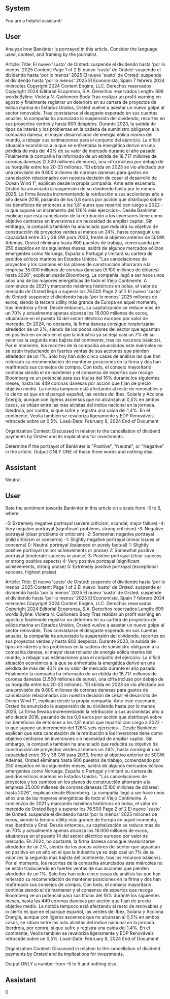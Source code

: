 ## System

You are a helpful assistant!

## User


Analyze how Bankinter is portrayed in this article. Consider the language used, context, and framing by the journalist.

Article:
Title: El nuevo 'susto' de Orsted: suspende el dividendo hasta 'por lo menos' 2025
Content: Page 1 of 2
El nuevo 'susto' de Orsted: suspende el dividendo hasta 'por lo menos' 2025
El nuevo 'susto' de Orsted: suspende el dividendo hasta 'por lo menos' 2025
El Economista, Spain
7 febrero 2024 miércoles
Copyright 2024 Content Engine, LLC.
Derechos reservados
Copyright 2024 Editorial Ecoprensa, S.A. Derechos reservados
Length: 699 words
Byline: Violeta N. Quiñonero
Body
Tras realizar un profit warning en agosto y finalmente registrar un deterioro en su cartera de proyectos de eólica 
marina en Estados Unidos, Orsted vuelve a asestar un nuevo golpe al sector renovable. Tras constatarse el 
desgaste esperado en sus cuentas anuales, la compañía ha anunciado la suspensión del dividendo, recortes en 
sus proyectos verdes y hasta 800 despidos.
Durante 2023, la subida de tipos de interés y los problemas en la cadena de suministro obligaron a la compañía 
danesa, el mayor desarrollador de energía eólica marina del mundo, a rebajar sus estimaciones para el conjunto 
del ejercicio. La difícil situación económica a la que se enfrentaba la energética derivó en una pérdida de más del 
40% de su valor de mercado durante el año pasado.
Finalmente la compañía ha informado de un ebitda de 18.717 millones de coronas danesas (2.500 millones de 
euros), una cifra incluso por debajo de su horquilla entre los 20-23 millones. "El ebitda en 2023 se vio afectado por 
una provisión de 9.600 millones de coronas danesas para gastos de cancelación relacionados con nuestra decisión 
de cesar el desarrollo de Ocean Wind 1", explican desde la propia compañía.
Ante este escenario, Orsted ha anunciado la suspensión de su dividendo hasta por lo menos 2025. La firma 
llevaba incrementando la retribución a sus accionistas año a año desde 2016, pasando de los 0,8 euros por acción 
que distribuyó sobre los beneficios de entonces a los 1,81 euros que repartió con cargo a 2022 -lo que supone un 
incremento del 126% seis ejercicios-. Desde Bankinter explican que esta cancelación de la retribución a los 
inversores tiene como objetivo centrarse en inversiones sin necesidad de ampliar capital.
Sin embargo, la compañía también ha anunciado que reducirá su objetivo de construcción de proyectos verdes al 
menos un 24%, hasta conseguir una capacidad entre 35 y 38 GW para 2030, frente al objetivo anterior de 50GW. 
Además, Orsted eliminará hasta 800 puestos de trabajo, comenzando por 250 despidos en los siguientes meses, 
saldrá de algunos mercados eólicos emergentes como Noruega, España o Portugal y limitará su cartera de 
pedidos eólicos marinos en Estados Unidos. "Las cancelaciones de proyectos y los cambios en los planes de 
construcción ahorrarán a la empresa 35.000 millones de coronas danesas (5.100 millones de dólares) hasta 2026", 
explican desde Bloomberg.
La compañía llegó a ser hace unos años una de las mayores energéticas de todo el Viejo Continente. A comienzos 
de 2021 y marcando máximos históricos en bolsa, el valor de mercado de Orsted llegó a superar los 76.500 
Page 2 of 2
El nuevo 'susto' de Orsted: suspende el dividendo hasta 'por lo menos' 2025
millones de euros, siendo la tercera utility más grande de Europa en aquel momento, tras Iberdrola y Enel. Desde 
entonces, su capitalización se reduce más de un 70% y actualmente apenas alcanza los 16.000 millones de euros, 
situándose en el puesto 14 del sector eléctrico europeo por valor de mercado.
En 2024, no obstante, la firma danesa consigue revalorizarse alrededor de un 2%, siendo de los pocos valores del 
sector que aguantan en positivo en un año en el que la industria ya se deja casi un 7% de su valor (es la segunda 
más bajista del continente, tras los recursos básicos).
Por el momento, los recortes de la compañía anunciados este miércoles no se están traduciendo en fuertes ventas 
de sus acciones que pierden alrededor de un 1%. Solo hoy han sido cinco casas de análisis las que han reiterado 
su recomendación de mantener posiciones en la firma y dos han reafirmado sus consejos de compra. Con todo, el 
consejo mayoritario continúa siendo el de mantener y el consenso de expertos que recoge Bloomberg ve un 
potencial para sus títulos del 16% durante los siguientes meses, hasta las 449 coronas danesas por acción que 
fijan de precio objetivo medio.
La noticia tampoco está afectando al resto de renovables y lo cierto es que en el parqué español, las verdes del 
Ibex, Solaria y Acciona Energía, aunque con ligeros ascensos que no alcanzan al 0,5% en ambos casos, se sitúan 
entre las más alcistas del índice nacional en la jornada. Iberdrola, por contra, sí que sufre y registra una caída del 
1,4%. En el continente, Veolia también se revaloriza ligeramente y EDP Renováveis retrocede sobre un 0,5%.
Load-Date: February 8, 2024
End of Document

Organization Context: Discussed in relation to the cancellation of dividend payments by Orsted and its implications for investments.

Determine if the portrayal of Bankinter is "Positive", "Neutral", or "Negative" in the article.
Output ONLY ONE of these three words and nothing else.


## Assistant

Neutral

## User


Rate the sentiment towards Bankinter in this article on a scale from -5 to 5, where:

-5: Extremely negative portrayal (severe criticism, scandal, major failure)
-4: Very negative portrayal (significant problems, strong criticism)
-3: Negative portrayal (clear problems or criticism)
-2: Somewhat negative portrayal (mild criticism or concerns)
-1: Slightly negative portrayal (minor issues or concerns)
0: Neutral portrayal (balanced or purely factual)
1: Slightly positive portrayal (minor achievements or praise)
2: Somewhat positive portrayal (moderate success or praise)
3: Positive portrayal (clear success or strong positive aspects)
4: Very positive portrayal (significant achievements, strong praise)
5: Extremely positive portrayal (exceptional success, highest praise)

Article:
Title: El nuevo 'susto' de Orsted: suspende el dividendo hasta 'por lo menos' 2025
Content: Page 1 of 2
El nuevo 'susto' de Orsted: suspende el dividendo hasta 'por lo menos' 2025
El nuevo 'susto' de Orsted: suspende el dividendo hasta 'por lo menos' 2025
El Economista, Spain
7 febrero 2024 miércoles
Copyright 2024 Content Engine, LLC.
Derechos reservados
Copyright 2024 Editorial Ecoprensa, S.A. Derechos reservados
Length: 699 words
Byline: Violeta N. Quiñonero
Body
Tras realizar un profit warning en agosto y finalmente registrar un deterioro en su cartera de proyectos de eólica 
marina en Estados Unidos, Orsted vuelve a asestar un nuevo golpe al sector renovable. Tras constatarse el 
desgaste esperado en sus cuentas anuales, la compañía ha anunciado la suspensión del dividendo, recortes en 
sus proyectos verdes y hasta 800 despidos.
Durante 2023, la subida de tipos de interés y los problemas en la cadena de suministro obligaron a la compañía 
danesa, el mayor desarrollador de energía eólica marina del mundo, a rebajar sus estimaciones para el conjunto 
del ejercicio. La difícil situación económica a la que se enfrentaba la energética derivó en una pérdida de más del 
40% de su valor de mercado durante el año pasado.
Finalmente la compañía ha informado de un ebitda de 18.717 millones de coronas danesas (2.500 millones de 
euros), una cifra incluso por debajo de su horquilla entre los 20-23 millones. "El ebitda en 2023 se vio afectado por 
una provisión de 9.600 millones de coronas danesas para gastos de cancelación relacionados con nuestra decisión 
de cesar el desarrollo de Ocean Wind 1", explican desde la propia compañía.
Ante este escenario, Orsted ha anunciado la suspensión de su dividendo hasta por lo menos 2025. La firma 
llevaba incrementando la retribución a sus accionistas año a año desde 2016, pasando de los 0,8 euros por acción 
que distribuyó sobre los beneficios de entonces a los 1,81 euros que repartió con cargo a 2022 -lo que supone un 
incremento del 126% seis ejercicios-. Desde Bankinter explican que esta cancelación de la retribución a los 
inversores tiene como objetivo centrarse en inversiones sin necesidad de ampliar capital.
Sin embargo, la compañía también ha anunciado que reducirá su objetivo de construcción de proyectos verdes al 
menos un 24%, hasta conseguir una capacidad entre 35 y 38 GW para 2030, frente al objetivo anterior de 50GW. 
Además, Orsted eliminará hasta 800 puestos de trabajo, comenzando por 250 despidos en los siguientes meses, 
saldrá de algunos mercados eólicos emergentes como Noruega, España o Portugal y limitará su cartera de 
pedidos eólicos marinos en Estados Unidos. "Las cancelaciones de proyectos y los cambios en los planes de 
construcción ahorrarán a la empresa 35.000 millones de coronas danesas (5.100 millones de dólares) hasta 2026", 
explican desde Bloomberg.
La compañía llegó a ser hace unos años una de las mayores energéticas de todo el Viejo Continente. A comienzos 
de 2021 y marcando máximos históricos en bolsa, el valor de mercado de Orsted llegó a superar los 76.500 
Page 2 of 2
El nuevo 'susto' de Orsted: suspende el dividendo hasta 'por lo menos' 2025
millones de euros, siendo la tercera utility más grande de Europa en aquel momento, tras Iberdrola y Enel. Desde 
entonces, su capitalización se reduce más de un 70% y actualmente apenas alcanza los 16.000 millones de euros, 
situándose en el puesto 14 del sector eléctrico europeo por valor de mercado.
En 2024, no obstante, la firma danesa consigue revalorizarse alrededor de un 2%, siendo de los pocos valores del 
sector que aguantan en positivo en un año en el que la industria ya se deja casi un 7% de su valor (es la segunda 
más bajista del continente, tras los recursos básicos).
Por el momento, los recortes de la compañía anunciados este miércoles no se están traduciendo en fuertes ventas 
de sus acciones que pierden alrededor de un 1%. Solo hoy han sido cinco casas de análisis las que han reiterado 
su recomendación de mantener posiciones en la firma y dos han reafirmado sus consejos de compra. Con todo, el 
consejo mayoritario continúa siendo el de mantener y el consenso de expertos que recoge Bloomberg ve un 
potencial para sus títulos del 16% durante los siguientes meses, hasta las 449 coronas danesas por acción que 
fijan de precio objetivo medio.
La noticia tampoco está afectando al resto de renovables y lo cierto es que en el parqué español, las verdes del 
Ibex, Solaria y Acciona Energía, aunque con ligeros ascensos que no alcanzan al 0,5% en ambos casos, se sitúan 
entre las más alcistas del índice nacional en la jornada. Iberdrola, por contra, sí que sufre y registra una caída del 
1,4%. En el continente, Veolia también se revaloriza ligeramente y EDP Renováveis retrocede sobre un 0,5%.
Load-Date: February 8, 2024
End of Document

Organization Context: Discussed in relation to the cancellation of dividend payments by Orsted and its implications for investments.

Output ONLY a number from -5 to 5 and nothing else.


## Assistant

0


